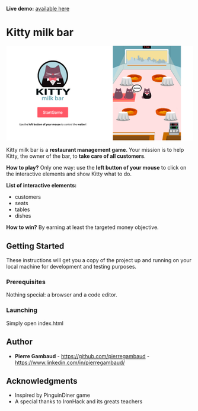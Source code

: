 **Live demo:** [available here](https://pierre.gambaud.com/projects/kitty-milk-bar/)

# Kitty milk bar

![Screenshot](img/readme-screenshot.png)

Kitty milk bar is a **restaurant management game**. Your mission is to help Kitty, the owner of the bar, to **take care of all customers**.

**How to play?** Only one way: use the **left button of your mouse** to click on the interactive elements and show Kitty what to do.

**List of interactive elements:**
* customers
* seats
* tables
* dishes

**How to win?** By earning at least the targeted money objective.

## Getting Started

These instructions will get you a copy of the project up and running on your local machine for development and testing purposes.

### Prerequisites

Nothing special: a browser and a code editor.

### Launching

Simply open index.html

## Author

* **Pierre Gambaud** - https://github.com/pierregambaud - https://www.linkedin.com/in/pierregambaud/


## Acknowledgments

* Inspired by PinguinDiner game
* A special thanks to IronHack and its greats teachers